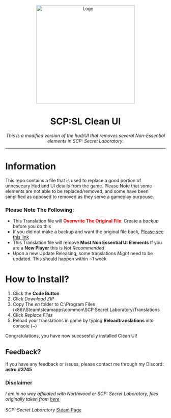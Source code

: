 

<div align = center>

<img src="https://upload.wikimedia.org/wikipedia/commons/thumb/8/89/SCP_Secret_Laboratory_Logo.png/602px-SCP_Secret_Laboratory_Logo.png" alt="Logo" width="310" height="309">
  
# SCP:SL Clean UI 
*This is a modified version of the hud/UI that removes several Non-Essential elements in SCP: Secret Laboratory*. 

***
  
</div>

# Information

This repo contains a file that is used to replace a good portion of unnesecary Hud and UI details from the game.
Please Note that some elements are not able to be replaced/removed, and some have been simplified as opposed to removed
as they serve a gameplay purpouse.


### Please Note The Following:

- This Translation file will <span style="color:red">**Overwrite The Original File**</span>. Create a *backup* before you do this
- If you did not make a backup and want the original file back, [Please see this link](https://github.com/northwood-studios/SCPSL-Translations)
- This Translation file will remove **Most Non Essential UI Elements** If you are a **New Player** this is *Not Recommended*
- Upon a new Update Releasing, some translations *Might* need to be updated. This should happen within ~1 week

# How to Install?

1. Click the **Code Button**
2. Click *Download ZIP*
3. Copy The *en* folder to C:\Program Files (x86)\Steam\steamapps\common\SCP Secret Laboratory\Translations
4. Click *Replace Files*
5. Reload your translations in game by typing **Reloadtranslations** into console (~)

Congratulations, you have now succsesfully installed Clean UI!

## Feedback?
If you have any feedback or issues, please contact me through my Discord: **astro.#3745**


### Disclaimer
*I am in no way affiliated with Northwood or SCP: Secret Laboratory, files originally taken from [here](https://github.com/northwood-studios/SCPSL-Translations)*<br />
<br />
*SCP: Secret Laboratory* [Steam Page](https://store.steampowered.com/app/700330/SCP_Secret_Laboratory/)




